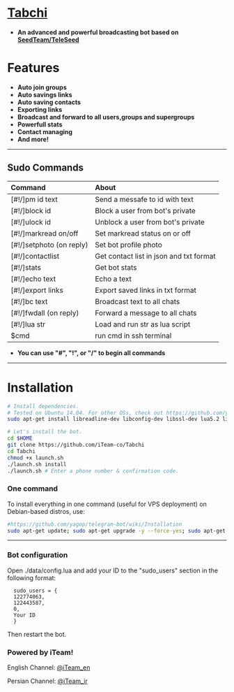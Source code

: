 # [Tabchi](https://telegram.me/iTeam_ir)

* **An advanced and powerful broadcasting bot based on [SeedTeam/TeleSeed](https://github.com/SeedTeam/TeleSeed)**

# Features

* **Auto join groups**
* **Auto savings links**
* **Auto saving contacts**
* **Exporting links**
* **Broadcast and forward to all users,groups and supergroups**
* **Powerfull stats**
* **Contact managing**
* **And more!**


* * *

## Sudo Commands 

| Command | About |
|:--------|:-------------------------------------------|
| [#!/]pm id text | Send a messafe to id with text |
| [#!/]block id | Block a user from bot's private |
| [#!/]ulock id | Unblock a user from bot's private |
| [#!/]markread on/off | Set markread status on or off |
| [#!/]setphoto (on reply) | Set bot profile photo |
| [#!/]contactlist | Get contact list in json and txt format |
| [#!/]stats | Get bot stats |
| [#!/]echo text | Echo a text |
| [#!/]export links | Export saved links in txt format |
| [#!/]bc text | Broadcast text to all chats |
| [#!/]fwdall (on reply) | Forward a message to all chats |
| [#!/]lua str | Load and run str as lua script|
| $cmd | run cmd in ssh terminal |

* **You can use "#", "!", or "/" to begin all commands**

* * *

# Installation

```sh
# Install dependencies.
# Tested on Ubuntu 14.04. For other OSs, check out https://github.com/yagop/telegram-bot/wiki/Installation
sudo apt-get install libreadline-dev libconfig-dev libssl-dev lua5.2 liblua5.2-dev lua-socket lua-sec lua-expat libevent-dev make unzip git redis-server autoconf g++ libjansson-dev libpython-dev expat libexpat1-dev

# Let's install the bot.
cd $HOME
git clone https://github.com/iTeam-co/Tabchi
cd Tabchi
chmod +x launch.sh
./launch.sh install
./launch.sh # Enter a phone number & confirmation code.
```
### One command
To install everything in one command (useful for VPS deployment) on Debian-based distros, use:
```sh
#https://github.com/yagop/telegram-bot/wiki/Installation
sudo apt-get update; sudo apt-get upgrade -y --force-yes; sudo apt-get dist-upgrade -y --force-yes; sudo apt-get install libreadline-dev libconfig-dev libssl-dev lua5.2 liblua5.2-dev lua-socket lua-sec lua-expat libevent-dev libjansson* libpython-dev make unzip git redis-server g++ autoconf -y --force-yes && git clone https://github.com/iTeam-co/Tabchi && cd Tabchi && chmod +x launch.sh && ./launch.sh install && ./launch.sh
```

* * *

### Bot configuration

Open ./data/config.lua and add your ID to the "sudo_users" section in the following format:
```
  sudo_users = {
  122774063,
  122443587,
  0,
  Your ID
  }
```
Then restart the bot.

### Powered by iTeam!

English Channel: [@iTeam_en](https://telegram.me/iTeam_en)

Persian Channel: [@iTeam_ir](https://telegram.me/iTeam_ir)
